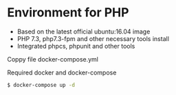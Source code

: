 # Environment for PHP

 * Based on the latest official ubuntu:16.04 image
 * PHP 7.3, php7.3-fpm and other necessary tools install
 * Integrated phpcs, phpunit and other tools

Coppy file docker-compose.yml

Required docker and docker-compose

```sh
$ docker-compose up -d
```
